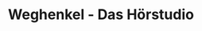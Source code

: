 ---
title: "Weghenkel - Das Hörstudio"
url: /salzhausen/weghenkel-das-hoerstudio/
shop: Hörgeräte
---